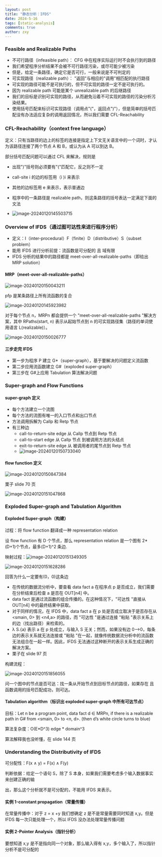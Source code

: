 ```yaml
---
layout: post
title: "静态分析：IFDS"
date: 2024-5-16
tags: [static-analysis]
comments: true
author: zxy
---
```


### Feasible and Realizable Paths

- 不可行路径（infeasible path）： CFG 中在程序实际运行时不会执行到的路径
- 我们希望程序分析结果不会被不可行路径污染，或尽可能少被污染
- 但是，给定一条路径，确定它是否可行，一般来说是不可判定的
- 可实现路径（realizable path）： "返回"与相应的"调用"相匹配的执行路径
- 可实现的路径可能不是可执行的，但不可实现的路径一定不是可执行的。
- 因为 realizable path 可能是某个 unrealizable path 的后继路径
- 我们的目标是识别可实现的路径，从而避免沿着不可实现的路径的污染分析污染结果。
- 使用括号匹配来标识可实现路径（调用点"("，返回点")"），但是简单的括号匹配没有办法适应复杂的调用返回情况，所以我们需要 CFL-Reachability

### CFL-Reachability（context free language）

定义：只有当路径的边上的标签的连接是指定上下文无关语言中的一个词时，才认为该路径连接了两个节点 A 和 B，或认为从 A 可以到达 B。

部分括号匹配问题可以通过 CFL 来解决，规则是

- 出现")"括号则必须要有"("匹配它，反之则不一定

- call-site i 的边的标签用（i )i 来表示

- 其他的边标签用 e 来表示，表示普通边

- 程序中的一条路径是 realizable path，则这条路径的括号表达一定满足下面的文法

- ![image-20240120145503715](https://zxyandzxy.github.io/images/image-20240120145503715.png)

### Overview of IFDS（通过图可达性来进行程序分析）

- 定义：I（inter-procedural）F（finite）D（distributive）S（subset problem）
- 能用 IFDS 进行分析前提：流函数是可分配的 且 域有限
- IFDS 分析的结果中的路径都是 meet-over-all-realizable-paths（即给出 MRP solution）

#### MRP（meet-over-all-realizable-paths）

![image-20240120150043211](https://zxyandzxy.github.io/images/image-20240120150043211.png)

pfp 是某条路径上所有流函数的复合

![image-20240120145923982](https://zxyandzxy.github.io/images/image-20240120145923982.png)

对于每个节点 n，MRPn 都会提供一个 "meet-over-all-realizable-paths "解决方案，其中 RPaths(start, n) 表示从起始节点到 n 的可实现路径集（路径的单词使用语言 L(realizable)）。

![image-20240120150026777](https://zxyandzxy.github.io/images/image-20240120150026777.png)

#### 三步走完 IFDS

- 第一步为程序 P 建立 G\*（super-graph），基于要解决的问题定义流函数
- 第二步应用流函数建立 G#（exploded super-graph）
- 第三步在 G#上应用 Tabulation 算法解决问题

### Super-graph and Flow Functions

#### super-graph 定义

- 每个方法建立一个流图
- 每个方法的流图有唯一的入口节点和出口节点
- 方法调用拆解为 Callp 和 Retp 节点
- 有三种边
  - call-to-return-site edge 从 Callp 节点到 Retp 节点
  - call-to-start edge 从 Callp 节点 到被调用方法的头结点
  - exit-to-return-site edge 从 被调用者的尾节点到 Retp 节点
  - ![image-20240120150733040](https://zxyandzxy.github.io/images/image-20240120150733040.png)

#### flow function 定义

![image-20240120150847384](https://zxyandzxy.github.io/images/image-20240120150847384.png)

栗子 slide 70 页

![image-20240120151047868](https://zxyandzxy.github.io/images/image-20240120151047868.png)

### Exploded Super-graph and Tabulation Algorithm

#### Exploded Super-graph（构建）

过程：将 flow function 翻译成一种 representation relation

设 flow function 有 D 个节点，那么 representation relation 是一个图有 2\*(D+1)个节点，最多(D+1)^2 条边.

映射过程：![image-20240120151349305](https://zxyandzxy.github.io/images/image-20240120151349305.png)

![image-20240120151628286](https://zxyandzxy.github.io/images/image-20240120151628286.png)

回答为什么一定要有(0，0)这条边

- 在传统的数据流分析中，要查看 data fact a 在程序点 p 是否成立，我们需要在分析结束后检查 a 是否在 OUT[n4] 中。
- data fact 是通过流函数的组合传播的。在这种情况下，"可达性 "直接从 OUT[n4] 中的最终结果中获取。
- 对于同样的情况，在 IFDS 中，data fact a 在 p 处是否成立取决于是否存在从 <smain, 0> 到 <n4,a> 的路径，而 "可达性 "是通过连接 "粘贴 "表示关系上的边（找出路径）来检索的。
- λ S.{a} 表示 a 在 p 处成立，与输入 S 无关；然而，如果没有边 0⟶0，每条边的表示关系就无法连接或 "粘贴 "在一起，就像传统数据流分析中的流函数无法组合在一起一样。因此，IFDS 无法通过这种断开的表示关系生成正确的解决方案。
- 栗子在 slide 97 页

构建流程：

![image-20240120151856055](https://zxyandzxy.github.io/images/image-20240120151856055.png)

问一个图中的节点是否可达：找一条从开始节点到目标节点的路径，如果存在 且 函数调用的括号匹配成功，则可达。

#### Tabulation algorithm（标识出 exploded super-graph 中所有可达节点）

目标：Let n be a program point, data fact d ∈ MRPn, if there is a realizable path in G# from <smain, 0> to <n, d>. (then d’s white circle turns to blue)

算法复杂度：O(E*D^3) edge * domain^3

算法解释我也没听懂，在 slide 144 页

### Understanding the Distributivity of IFDS

可分配性：F(x ∧ y) = F(x) ∧ F(y)

判断依据：给定一个语句 S，除了 S 本身，如果我们需要考虑多个输入数据事实来创建正确的输

出，那么这个分析就不是可分配的，不能用 IFDS 来表示。

#### 实例 1-constant propagation（常量传播）

在常量传播中：对于 z = x +y 我们想确定 z 是不是常量需要同时知道 x,y。但是 IFDS 每一次只能处理一个，所以 IFDS 没办法处理常量传播问题

#### 实例 2-Pointer Analysis（指针分析）

要想知道 x,y 是不是指向同一个对象，那么输入得有 x,y，多个输入了，所以指针分析不是可分配的
